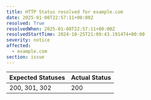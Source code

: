 ```yaml
---
title: HTTP Status resolved for example.com
date: 2025-01-08T22:57:11+00:00Z
resolved: True
resolvedWhen: 2025-01-08T22:57:11+00:00Z
resolvedStartTime: 2024-10-25T21:09:43.191474+00:00
severity: notice
affected:
  - example.com
section: issue
---
```


| Expected Statuses | Actual Status  |
|-------------------|----------------|
| 200, 301, 302 | 200 |
